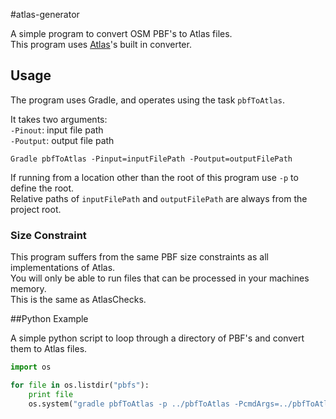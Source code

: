 #atlas-generator

A simple program to convert OSM PBF's to Atlas files.  
This program uses [Atlas](https://github.com/osmlab/atlas)'s built in converter. 

## Usage

The program uses Gradle, and operates using the task `pbfToAtlas`.  

It takes two arguments:  
`-Pinout`: input file path  
`-Poutput`: output file path

`Gradle pbfToAtlas -Pinput=inputFilePath -Poutput=outputFilePath`

If running from a location other than the root of this program use `-p` to define the root.  
Relative paths of `inputFilePath` and `outputFilePath` are always from the project root.  

### Size Constraint

This program suffers from the same PBF size constraints as all implementations of Atlas.  
You will only be able to run files that can be processed in your machines memory.  
This is the same as AtlasChecks.

##Python Example

A simple python script to loop through a directory of PBF's and convert them to Atlas files. 

```python
import os

for file in os.listdir("pbfs"):
	print file
	os.system("gradle pbfToAtlas -p ../pbfToAtlas -PcmdArgs=../pbfToAtlas_py_test/pbfs/{0},../pbfToAtlas_py_test/atlas/{1}.atlas".format(file,file.split('.')[0]))
```